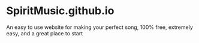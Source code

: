 # SpiritMusic.github.io
An easy to use website for making your perfect song, 100% free, extremely easy, and a great place to start
